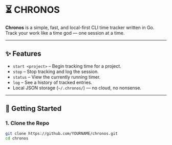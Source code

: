 # ⏳ CHRONOS

**Chronos** is a simple, fast, and local-first CLI time tracker written in Go.  
Track your work like a time god — one session at a time.

---

## ✨ Features

- `start <project>` – Begin tracking time for a project.
- `stop` – Stop tracking and log the session.
- `status` – View the currently running timer.
- `log` – See a history of tracked entries.
- Local JSON storage (`~/.chronos/`) — no cloud, no nonsense.

---

## 🚀 Getting Started

### 1. Clone the Repo

```bash
git clone https://github.com/YOURNAME/chronos.git
cd chronos
